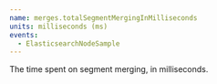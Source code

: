 ```yaml
---
name: merges.totalSegmentMergingInMilliseconds
units: milliseconds (ms)
events:
  - ElasticsearchNodeSample
---
```


The time spent on segment merging, in milliseconds.